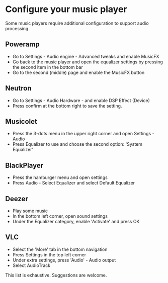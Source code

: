 # Configure your music player

Some music players require additional configuration to support audio processing.

## Poweramp
- Go to Settings - Audio engine - Advanced tweaks and enable MusicFX
- Go back to the music player and open the equalizer settings by pressing the second item in the bottom bar
- Go to the second (middle) page and enable the MusicFX button

## Neutron
- Go to Settings - Audio Hardware - and enable DSP Effect (Device)
- Press confirm at the bottom right to save the setting.

## Musicolet
- Press the 3-dots menu in the upper right corner and open Settings - Audio
- Press Equalizer to use and choose the second option: 'System Equalizer' 

## BlackPlayer
- Press the hamburger menu and open settings
- Press Audio - Select Equalizer and select Default Equalizer

## Deezer
- Play some music
- In the bottom left corner, open sound settings
- Under the Equalizer category, enable 'Activate' and press OK

## VLC
- Select the 'More' tab in the bottom navigation
- Press Settings in the top left corner
- Under extra settings, press 'Audio' - Audio output
- Select AudioTrack

This list is exhaustive. Suggestions are welcome.

